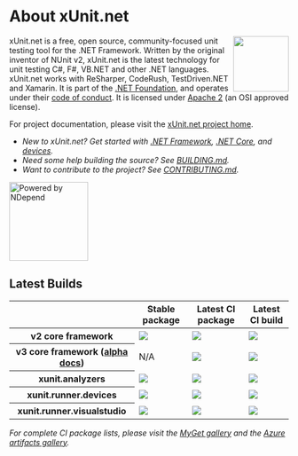 # About xUnit.net

[<img align="right" width="100px" src="https://raw.githubusercontent.com/xunit/media/main/dotnet-foundation.svg" />](https://dotnetfoundation.org/projects/project-detail/xunit)

xUnit.net is a free, open source, community-focused unit testing tool for the .NET Framework. Written by the original inventor of NUnit v2, xUnit.net is the latest technology for unit testing C#, F#, VB.NET and other .NET languages. xUnit.net works with ReSharper, CodeRush, TestDriven.NET and Xamarin. It is part of the [.NET Foundation](https://www.dotnetfoundation.org/), and operates under their [code of conduct](https://www.dotnetfoundation.org/code-of-conduct). It is licensed under [Apache 2](https://opensource.org/licenses/Apache-2.0) (an OSI approved license).

For project documentation, please visit the [xUnit.net project home](https://xunit.net/).

* _New to xUnit.net? Get started with [.NET Framework](https://xunit.net/docs/getting-started/netfx/visual-studio), [.NET Core](https://xunit.net/docs/getting-started/netcore/cmdline), and [devices](https://xunit.net/docs/getting-started/uwp/devices-runner)._
* _Need some help building the source? See [BUILDING.md](BUILDING.md)._
* _Want to contribute to the project? See [CONTRIBUTING.md](.github/CONTRIBUTING.md)._

[<img src="https://raw.github.com/xunit/media/main/powered-by-ndepend-transparent.png" title="Powered by NDepend" width="142" />](http://www.ndepend.com/)

## Latest Builds

<table>
  <thead>
    <tr>
      <th></th>
      <th>Stable package</th>
      <th>Latest CI package</th>
      <th>Latest CI build</th>
    </tr>
  </thead>
  <tbody>
    <tr>
      <th>v2 core framework</th>
      <td><a href="https://www.nuget.org/packages/xunit"><img src="https://img.shields.io/nuget/v/xunit.svg?logo=nuget"></a></td>
      <td><a href="https://myget.org/feed/xunit/package/nuget/xunit"><img src="https://img.shields.io/myget/xunit/vpre/xunit.svg?label=myget&amp;logo=nuget"></td>
      <td><a href="https://actions-badge.atrox.dev/xunit/xunit/goto?ref=v2"><img src="https://img.shields.io/endpoint.svg?url=https%3A%2F%2Factions-badge.atrox.dev%2Fxunit%2Fxunit%2Fbadge%3Fref%3Dv2&amp;label=build"></td>
    <tr>
    <tr>
      <th>v3 core framework (<a href="https://xunit.net/docs/v3-alpha">alpha docs</a>)</th>
      <td>N/A</td>
      <td><a href="https://myget.org/feed/xunit/package/nuget/xunit.v3"><img src="https://img.shields.io/myget/xunit/vpre/xunit.v3.svg?label=myget&amp;logo=nuget"></td>
      <td><a href="https://actions-badge.atrox.dev/xunit/xunit/goto?ref=main"><img src="https://img.shields.io/endpoint.svg?url=https%3A%2F%2Factions-badge.atrox.dev%2Fxunit%2Fxunit%2Fbadge%3Fref%3Dmain&amp;label=build"></td>
    <tr>
    <tr>
      <th>xunit.analyzers</th>
      <td><a href="https://www.nuget.org/packages/xunit.analyzers"><img src="https://img.shields.io/nuget/v/xunit.analyzers.svg?logo=nuget"></a></td>
      <td><a href="https://myget.org/feed/xunit/package/nuget/xunit.analyzers"><img src="https://img.shields.io/myget/xunit/vpre/xunit.analyzers.svg?label=myget&amp;logo=nuget"></a></td>
      <td><a href="https://actions-badge.atrox.dev/xunit/xunit.analyzers/goto?ref=main"><img src="https://img.shields.io/endpoint.svg?url=https%3A%2F%2Factions-badge.atrox.dev%2Fxunit%2Fxunit.analyzers%2Fbadge%3Fref%3Dmain&amp;label=build"></a></td>
    </tr>
    <tr>
      <th>xunit.runner.devices</th>
      <td><a href="https://www.nuget.org/packages/xunit.runner.devices"><img src="https://img.shields.io/nuget/v/xunit.runner.devices.svg?logo=nuget"></a></td>
      <td><a href="https://dev.azure.com/dotnet/xUnit/_packaging?_a=package&amp;feed=fe8eb338-07fd-45a0-b2ac-c80b58ca8c34&amp;package=a4366a02-ff04-4fa0-97b2-564e2f56ea7c&amp;preferRelease=true"><img src="https://azpkgsshield.azurevoodoo.net/dotnet/xUnit/xUnit/xunit.runner.devices"></a></td>
      <td><a href="https://dev.azure.com/dotnet/xUnit/_build?definitionId=23&amp;_a=summary"><img src="https://img.shields.io/azure-devops/build/dotnet/xUnit/23?logo=azure-devops"></a></td>
    </tr>
    <tr>
      <th>xunit.runner.visualstudio</th>
      <td><a href="https://www.nuget.org/packages/xunit.runner.visualstudio"><img src="https://img.shields.io/nuget/v/xunit.runner.visualstudio.svg?logo=nuget"></a></td>
      <td><a href="https://dev.azure.com/dotnet/xUnit/_packaging?_a=package&amp;feed=fe8eb338-07fd-45a0-b2ac-c80b58ca8c34&amp;package=d5787e76-3ff2-4ac9-bd7f-a0c8ac3ec743&amp;preferRelease=true"><img src="https://azpkgsshield.azurevoodoo.net/dotnet/xUnit/xUnit/xunit.runner.visualstudio"></a></td>
      <td><a href="https://dev.azure.com/dotnet/xUnit/_build?definitionId=64&amp;_a=summary"><img src="https://img.shields.io/azure-devops/build/dotnet/xUnit/64?logo=azure-devops"></a></td>
    </tr>
  </tbody>
</table>

*For complete CI package lists, please visit the [MyGet gallery](https://www.myget.org/gallery/xunit/) and the [Azure artifacts gallery](https://dev.azure.com/dotnet/xUnit/_packaging?_a=feed&feed=xUnit).*
